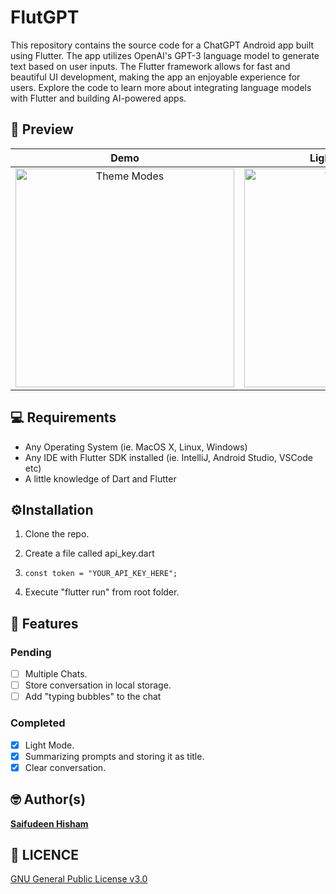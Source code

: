# FlutGPT

This repository contains the source code for a ChatGPT Android app built using Flutter. The app utilizes OpenAI's GPT-3 language model to generate text based on user inputs. The Flutter framework allows for fast and beautiful UI development, making the app an enjoyable experience for users. Explore the code to learn more about integrating language models with Flutter and building AI-powered apps.

## 📸 Preview

<div align="center">

| Demo                          | Light/Dark Modes                                                             |
|:-----------------------------:|:----------------------------------------------------------------------------:|
| <img src="screenshots/demo.gif" title="" alt="Theme Modes" width="350"> | <img src="screenshots/thememode.gif" title="" alt="Theme Modes" width="350"> |

</div>

## 💻 Requirements

- Any Operating System (ie. MacOS X, Linux, Windows)
- Any IDE with Flutter SDK installed (ie. IntelliJ, Android Studio, VSCode etc)
- A little knowledge of Dart and Flutter

## ⚙️Installation

1. Clone the repo.

2. Create a file called api_key.dart

3. ```
   const token = "YOUR_API_KEY_HERE";
   ```

4. Execute "flutter run" from root folder.

## 📝 Features

### Pending

- [ ] Multiple Chats.
- [ ] Store conversation in local storage.
- [ ] Add "typing bubbles" to the chat

### Completed

- [x] Light Mode.
- [x] Summarizing prompts and storing it as title.
- [x] Clear conversation.

## 🤓 Author(s)

**[Saifudeen Hisham](https://www.instagram.com/beSaif)**

## 🔖 LICENCE

[GNU General Public License v3.0](/LICENSE.md)
